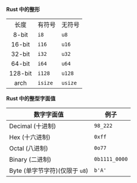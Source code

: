 **Rust 中的整形**

|        |           |           |
| :-----: | --------- | --------- |
|  长度  | 有符号    | 无符号    |
|  8-bit  | `i8`    | `u8`    |
| 16-bit | `i16`   | `u16`   |
| 32-bit | `i32`   | `u32`   |
| 64-bit | `i64`   | `u64`   |
| 128-bit | `i128`  | `u128`  |
|  arch  | `isize` | `usize` |


**Rust 中的整型字面值**

| 数字字面值                       | 例子            |
| -------------------------------- | --------------- |
| Decimal (十进制)                 | `98_222`      |
| Hex (十六进制)                   | `0xff`        |
| Octal (八进制)                   | `0o77`        |
| Binary (二进制)                  | `0b1111_0000` |
| Byte (单字节字符)(仅限于 `u8`) | `b'A'`        |
